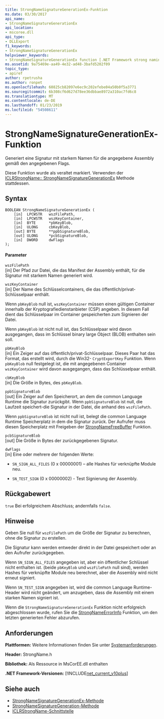 ```yaml
---
title: StrongNameSignatureGenerationEx-Funktion
ms.date: 03/30/2017
api_name:
- StrongNameSignatureGenerationEx
api_location:
- mscoree.dll
api_type:
- DLLExport
f1_keywords:
- StrongNameSignatureGenerationEx
helpviewer_keywords:
- StrongNameSignatureGenerationEx function [.NET Framework strong naming]
ms.assetid: 9a75469e-aa49-4e32-ad48-3bafd5202f09
topic_type:
- apiref
author: rpetrusha
ms.author: ronpet
ms.openlocfilehash: 60825cb82097e6ec9c202efebe04a50b0f5a3771
ms.sourcegitcommit: 6b308cf6d627d78ee36dbbae8972a310ac7fd6c8
ms.translationtype: MT
ms.contentlocale: de-DE
ms.lasthandoff: 01/23/2019
ms.locfileid: "54508611"
---
```

# <a name="strongnamesignaturegenerationex-function"></a>StrongNameSignatureGenerationEx-Funktion
Generiert eine Signatur mit starkem Namen für die angegebene Assembly gemäß den angegebenen Flags.  
  
 Diese Funktion wurde als veraltet markiert. Verwenden der [ICLRStrongName:: StrongNameSignatureGenerationEx](../../../../docs/framework/unmanaged-api/hosting/iclrstrongname-strongnamesignaturegenerationex-method.md) Methode stattdessen.  
  
## <a name="syntax"></a>Syntax  
  
```  
BOOLEAN StrongNameSignatureGenerationEx (  
    [in]  LPCWSTR   wszFilePath,  
    [in]  LPCWSTR   wszKeyContainer,  
    [in]  BYTE      *pbKeyBlob,  
    [in]  ULONG     cbKeyBlob,  
    [out] BYTE      **ppbSignatureBlob,  
    [out] ULONG     *pcbSignatureBlob,  
    [in]  DWORD     dwFlags  
);  
```  
  
#### <a name="parameters"></a>Parameter  
 `wszFilePath`  
 [in] Der Pfad zur Datei, die das Manifest der Assembly enthält, für die Signatur mit starkem Namen generiert wird.  
  
 `wszKeyContainer`  
 [in] Der Name des Schlüsselcontainers, die das öffentlich/privat-Schlüsselpaar enthält.  
  
 Wenn `pbKeyBlob` null ist, `wszKeyContainer` müssen einen gültigen Container innerhalb der Kryptografiedienstanbieter (CSP) angeben. In diesem Fall dient das Schlüsselpaar im Container gespeicherten zum Signieren der Datei.  
  
 Wenn `pbKeyBlob` ist nicht null ist, das Schlüsselpaar wird davon ausgegangen, dass im Schlüssel binary large Object (BLOB) enthalten sein soll.  
  
 `pbKeyBlob`  
 [in] Ein Zeiger auf das öffentlich/privat-Schlüsselpaar. Dieses Paar hat das Format, das erstellt wird, durch die Win32- `CryptExportKey` Funktion. Wenn `pbKeyBlob` null festgelegt ist, die mit angegebenen Container `wszKeyContainer` wird davon ausgegangen, dass das Schlüsselpaar enthält.  
  
 `cbKeyBlob`  
 [in] Die Größe in Bytes, des `pbKeyBlob`.  
  
 `ppbSignatureBlob`  
 [out] Ein Zeiger auf den Speicherort, an dem die common Language Runtime die Signatur zurückgibt. Wenn `ppbSignatureBlob` ist null, die Laufzeit speichert-die Signatur in der Datei, die anhand des `wszFilePath`.  
  
 Wenn `ppbSignatureBlob` ist nicht null ist, belegt die common Language Runtime Speicherplatz in dem die Signatur zurück. Der Aufrufer muss diesen Speicherplatz mit Freigeben der [StrongNameFreeBuffer](../../../../docs/framework/unmanaged-api/strong-naming/strongnamefreebuffer-function.md) Funktion.  
  
 `pcbSignatureBlob`  
 [out] Die Größe in Bytes der zurückgegebenen Signatur.  
  
 `dwFlags`  
 [in] Eine oder mehrere der folgenden Werte:  
  
-   `SN_SIGN_ALL_FILES` (0 x 00000001) – alle Hashes für verknüpfte Module neu.  
  
-   `SN_TEST_SIGN` (0 x 00000002) - Test Signierung der Assembly.  
  
## <a name="return-value"></a>Rückgabewert  
 `true` Bei erfolgreichem Abschluss; andernfalls `false`.  
  
## <a name="remarks"></a>Hinweise  
 Geben Sie null für `wszFilePath` um die Größe der Signatur zu berechnen, ohne die Signatur zu erstellen.  
  
 Die Signatur kann werden entweder direkt in der Datei gespeichert oder an den Aufrufer zurückgegeben.  
  
 Wenn `SN_SIGN_ALL_FILES` angegeben ist, aber ein öffentlicher Schlüssel nicht enthalten ist. (beide `pbKeyBlob` und `wszFilePath` null sind), werden Hashes für verknüpfte Module neu berechnet, aber die Assembly wird nicht erneut signiert.  
  
 Wenn `SN_TEST_SIGN` angegeben ist, wird die common Language Runtime-Header wird nicht geändert, um anzugeben, dass die Assembly mit einem starken Namen signiert ist.  
  
 Wenn die `StrongNameSignatureGenerationEx` Funktion nicht erfolgreich abgeschlossen wurde, rufen Sie die [StrongNameErrorInfo](../../../../docs/framework/unmanaged-api/strong-naming/strongnameerrorinfo-function.md) Funktion, um den letzten generierten Fehler abzurufen.  
  
## <a name="requirements"></a>Anforderungen  
 **Plattformen:** Weitere Informationen finden Sie unter [Systemanforderungen](../../../../docs/framework/get-started/system-requirements.md).  
  
 **Header:** StrongName.h  
  
 **Bibliothek:** Als Ressource in MsCorEE.dll enthalten  
  
 **.NET Framework-Versionen:** [!INCLUDE[net_current_v10plus](../../../../includes/net-current-v10plus-md.md)]  
  
## <a name="see-also"></a>Siehe auch
- [StrongNameSignatureGenerationEx-Methode](../../../../docs/framework/unmanaged-api/hosting/iclrstrongname-strongnamesignaturegenerationex-method.md)
- [StrongNameSignatureGeneration-Methode](../../../../docs/framework/unmanaged-api/hosting/iclrstrongname-strongnamesignaturegeneration-method.md)
- [ICLRStrongName-Schnittstelle](../../../../docs/framework/unmanaged-api/hosting/iclrstrongname-interface.md)
